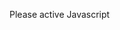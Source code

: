 <noscript>Please active Javascript</noscript>
<script type="text/javascript">
  var link = window.location.href;
  var str = link.split("#")[1];
  var links = ["/", "/tools", "/informatique", "/WebEdit", "https://github.com/ecologiccode/", "/Linux", "/Linux/KDE", "/Linux/Linix", "/Store-center/app#FirePage"];
   location.href=links[parseInt( str, 0 )];</script>
